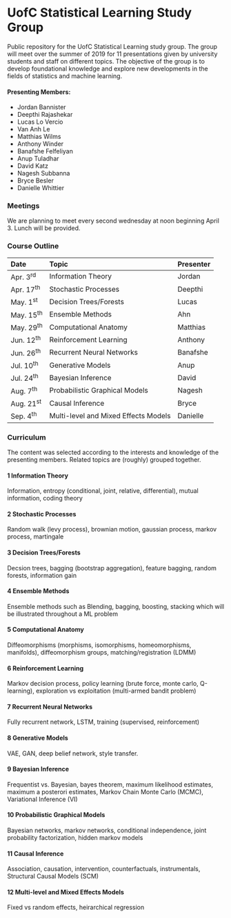 # UofC Statistical Learning Study Group
Public repository for the UofC Statistical Learning study group. The group will meet over the summer of 2019 for 11 presentations given by university students and staff on different topics. The objective of the group is to develop foundational knowledge and explore new developments in the fields of statistics and machine learning. 

#### Presenting Members:
- Jordan Bannister
- Deepthi Rajashekar
- Lucas Lo Vercio
- Van Anh Le
- Matthias Wilms
- Anthony Winder
- Banafshe Felfeliyan
- Anup Tuladhar
- David Katz
- Nagesh Subbanna
- Bryce Besler
- Danielle Whittier


### Meetings
We are planning to meet every second wednesday at noon beginning April 3. Lunch will be provided. 

### Course Outline

| Date                     | Topic                                          | Presenter    |
|:------------------------ |:---------------------------------------------- |:---------    |
| Apr. 3<sup>rd</sup>      | Information Theory                             | Jordan       |
| Apr. 17<sup>th</sup>     | Stochastic Processes                           | Deepthi      |
| May. 1<sup>st</sup>      | Decision Trees/Forests                         | Lucas        |
| May. 15<sup>th</sup>     | Ensemble Methods                               | Ahn          |
| May. 29<sup>th</sup>     | Computational Anatomy                          | Matthias     |
| Jun. 12<sup>th</sup>     | Reinforcement Learning                         | Anthony      |
| Jun. 26<sup>th</sup>     | Recurrent Neural Networks                      | Banafshe     |
| Jul. 10<sup>th</sup>     | Generative Models                              | Anup         |
| Jul. 24<sup>th</sup>     | Bayesian Inference                             | David        |
| Aug. 7<sup>th</sup>      | Probabilistic Graphical Models                 | Nagesh       |
| Aug. 21<sup>st</sup>     | Causal Inference                               | Bryce        |
| Sep. 4<sup>th</sup>      | Multi-level and Mixed Effects Models           | Danielle     |

### Curriculum
The content was selected according to the interests and knowledge of the presenting members. Related topics are (roughly) grouped together.

#### 1 Information Theory 
Information, entropy (conditional, joint, relative, differential), mutual information, coding theory

#### 2 Stochastic Processes
Random walk (levy process), brownian motion, gaussian process, markov process, martingale

#### 3 Decision Trees/Forests 
Decsion trees, bagging (bootstrap aggregation), feature bagging, random forests, information gain

#### 4 Ensemble Methods
Ensemble methods such as Blending, bagging, boosting, stacking which will be illustrated throughout a ML problem

#### 5 Computational Anatomy 
Diffeomorphisms (morphisms, isomorphisms, homeomorphisms, manifolds), diffeomorphism groups, matching/registration (LDMM)

#### 6 Reinforcement Learning 
Markov decision process, policy learning (brute force, monte carlo, Q-learning), exploration vs exploitation (multi-armed bandit problem)

#### 7 Recurrent Neural Networks 
Fully recurrent network, LSTM, training (supervised, reinforcement)

#### 8 Generative Models 
VAE, GAN, deep belief network, style transfer.

#### 9 Bayesian Inference 
Frequentist vs. Bayesian, bayes theorem, maximum likelihood estimates, maximum a posterori estimates, Markov Chain Monte Carlo (MCMC), Variational Inference (VI)

#### 10 Probabilistic Graphical Models
Bayesian networks, markov networks, conditional independence, joint probability factorization, hidden markov models

#### 11 Causal Inference
Association, causation, intervention, counterfactuals, instrumentals, Structural Causal Models (SCM)

#### 12 Multi-level and Mixed Effects Models 
Fixed vs random effects, heirarchical regression
